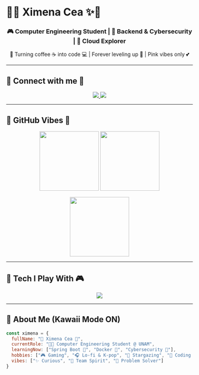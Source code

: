 # 🌸✨ Ximena Cea ✨🌸  

<h3 align="center">🎮 Computer Engineering Student | 💖 Backend & Cybersecurity | 🌈 Cloud Explorer</h3>  

<p align="center">
  🌟 Turning coffee ☕ into code 💻 | Forever leveling up 🚀 | Pink vibes only 💕  
</p>  

---

## 🌸 Connect with me 💌  

<p align="center">
  <a href="https://www.linkedin.com/in/neli-ximena-celis-alonso-9908312a1" target="_blank">
    <img src="https://img.shields.io/badge/LinkedIn-ff66cc?style=for-the-badge&logo=linkedin&logoColor=white"/>
  </a>
  <a href="mailto:ncelis@gmail.com">
    <img src="https://img.shields.io/badge/Gmail-ff99cc?style=for-the-badge&logo=gmail&logoColor=white"/>
  </a>
</p>  

---

## 💖 GitHub Vibes 🎀  

<p align="center">
  <img src="https://github-readme-stats.vercel.app/api?username=Nelixao&show_icons=true&theme=rose_pine&hide_border=true&title_color=ff66cc&icon_color=ff99cc" height="160"/>
  <img src="https://github-readme-streak-stats.herokuapp.com?user=Nelixao&theme=rose_pine&hide_border=true&ring=ff66cc&fire=ff99cc&currStreakLabel=ff66cc" height="160"/>
</p>  

<p align="center">
  <img src="https://github-readme-stats.vercel.app/api/top-langs/?username=Nelixao&layout=compact&theme=rose_pine&hide_border=true&title_color=ff66cc" height="160"/>
</p>  

---

## 🌈 Tech I Play With 🎮  

<p align="center">
  <img src="https://skillicons.dev/icons?i=java,spring,js,docker,git,linux,python,mysql,react,html,css&perline=6" />
</p>  

---

## 🌸 About Me (Kawaii Mode ON)  

```js
const ximena = {
  fullName: "🌷 Ximena Cea 🌷",
  currentRole: "👩‍💻 Computer Engineering Student @ UNAM",
  learningNow: ["Spring Boot 🌸", "Docker 🐳", "Cybersecurity 🔐"],
  hobbies: ["🎮 Gaming", "🎧 Lo-fi & K-pop", "🌌 Stargazing", "🌸 Coding in pink"],
  vibes: ["✨ Curious", "💖 Team Spirit", "🎀 Problem Solver"]
}
